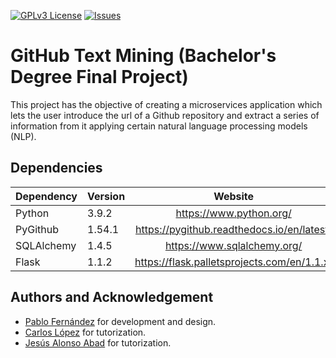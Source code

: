 [![GPLv3 License](https://img.shields.io/badge/License-GPL%20v3-yellow.svg?style=for-the-badge)](https://opensource.org/licenses/)
[![Issues](https://img.shields.io/github/issues/MrpYA45/github-text-mining-tfg?color=blue&style=for-the-badge)](https://github.com/MrpYA45/github-text-mining-tfg/issues)

# GitHub Text Mining (Bachelor's Degree Final Project)

This project has the objective of creating a microservices application which lets the user introduce the url of a Github repository and extract a series of information from it applying certain natural language processing models (NLP).

## Dependencies

| Dependency | Version |                   Website                   |
| ---------- | ------- | :-----------------------------------------: |
| Python     | 3.9.2   |           https://www.python.org/           |
| PyGithub   | 1.54.1  | https://pygithub.readthedocs.io/en/latest/  |
| SQLAlchemy | 1.4.5   |         https://www.sqlalchemy.org/         |
| Flask      | 1.1.2   | https://flask.palletsprojects.com/en/1.1.x/ |

## Authors and Acknowledgement

-   [Pablo Fernández](https://www.github.com/mrpya45) for development and design.
-   [Carlos López](https://www.github.com/clopezno) for tutorization.
-   [Jesús Alonso Abad](https://www.github.com/kencho) for tutorization.
